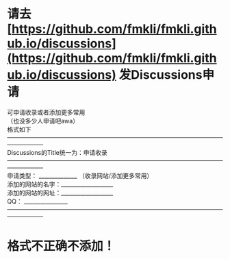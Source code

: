 # 请去 [https://github.com/fmkli/fmkli.github.io/discussions](https://github.com/fmkli/fmkli.github.io/discussions) 发Discussions申请  
可申请收录或者添加更多常用  
（也没多少人申请吧awa）  
格式如下  
——————————————————————————————————————————  
Discussions的Title统一为：申请收录  
——————————————————————————————————————————  
申请类型： ______________ （收录网站/添加更多常用）  
添加的网站的名字：___________________  
添加的网站的网址：___________________  
QQ： ________________  
——————————————————————————————————————————  

# 格式不正确不添加！
